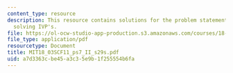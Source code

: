 ```yaml
---
content_type: resource
description: This resource contains solutions for the problem statements related to
  solving IVP's.
file: https://ol-ocw-studio-app-production.s3.amazonaws.com/courses/18-03sc-differential-equations-fall-2011/a7d3363cbe45a3c35e9b1f255554b6fa_MIT18_03SCF11_ps7_II_s29s.pdf
file_type: application/pdf
resourcetype: Document
title: MIT18_03SCF11_ps7_II_s29s.pdf
uid: a7d3363c-be45-a3c3-5e9b-1f255554b6fa
---
```

